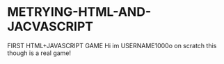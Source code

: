 # METRYING-HTML-AND-JACVASCRIPT
FIRST HTML+JAVASCRIPT  GAME
  Hi im USERNAME1000o on scratch this though is  a real game!
